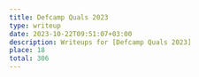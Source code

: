 ```yaml
---
title: Defcamp Quals 2023
type: writeup
date: 2023-10-22T09:51:07+03:00
description: Writeups for [Defcamp Quals 2023]
place: 18
total: 306
---
```

